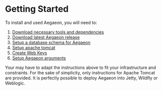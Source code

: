 # Getting Started

To install and used Aegaeon, you will need to:

1. [Download necessary tools and dependencies](tools.md)
2. [Download latest Aegaeon release](download.md)
3. [Setup a database schema for Aegaeon](databases.md)
4. [Setup apache tomcat](install-tomcat.md)
5. [Create Web Keys](keys.md)
6. [Setup Aegaeon arguments](configuration.md)

<p class="alert alert-info">
    Your may have to adapt the instructions above to fit your infrastructure and constraints. For the sake of simplicity, only
    instructions for Apache Tomcat are provided. It is perfectly possible to deploy Aegaeon into Jetty, Wildfly or Weblogic.
</p>
